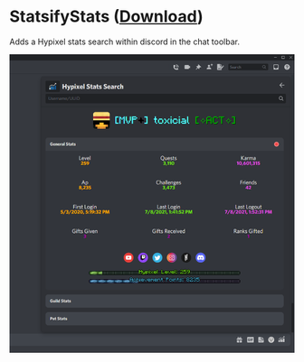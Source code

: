 # StatsifyStats ([Download](https://mwittrien.github.io/downloader/?url=https://raw.githubusercontent.com/toxicial/StatsifyStats/main/StatsifyStats.plugin.js))
Adds a Hypixel stats search within discord in the chat toolbar.

![Screenshot](./_meta/screenshot.png)